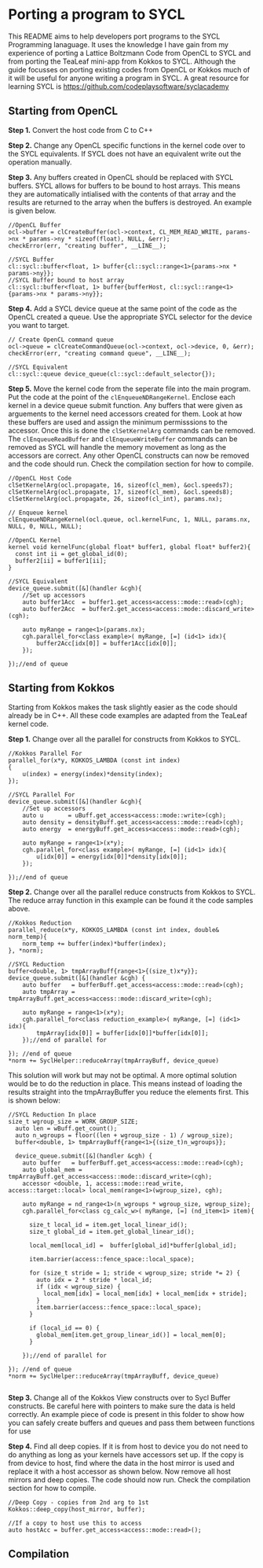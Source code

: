 # Porting a program to SYCL

This README aims to help developers port programs to the SYCL Programming lanaguage. It uses the knowledge I have gain from my experience of porting a Lattice Boltzmann Code from OpenCL to SYCL and from porting the TeaLeaf mini-app from Kokkos to SYCL. Although the guide focusses on porting existing codes from OpenCL or Kokkos much of it will be useful for anyone writing a program in SYCL. A great resource for learning SYCL is https://github.com/codeplaysoftware/syclacademy

## Starting from OpenCL
**Step 1.** Convert the host code from C to C++

**Step 2.** Change any OpenCL specific functions in the kernel code over to the SYCL equivalents. If SYCL does not have an equivalent write out the operation manually.

**Step 3.** Any buffers created in OpenCL should be replaced with SYCL buffers. SYCL allows for buffers to be bound to host arrays. This means they are automatically intialised with the contents of that array and the results are returned to the array when the buffers is destroyed. An example is given below.
```
//OpenCL Buffer
ocl->buffer = clCreateBuffer(ocl->context, CL_MEM_READ_WRITE, params->nx * params->ny * sizeof(float), NULL, &err);
checkError(err, "creating buffer", __LINE__);

//SYCL Buffer
cl::sycl::buffer<float, 1> buffer{cl::sycl::range<1>{params->nx * params->ny}};
//SYCL Buffer bound to host array
cl::sycl::buffer<float, 1> buffer{bufferHost, cl::sycl::range<1>{params->nx * params->ny}};
```

**Step 4.** Add a SYCL device queue at the same point of the code as the OpenCL created a queue. Use the appropriate SYCL selector for the device you want to target.
```
// Create OpenCL command queue
ocl->queue = clCreateCommandQueue(ocl->context, ocl->device, 0, &err);
checkError(err, "creating command queue", __LINE__);

//SYCL Equivalent
cl::sycl::queue device_queue(cl::sycl::default_selector{});
```

**Step 5.** Move the kernel code from the seperate file into the main program. Put the code at the point of the `clEnqueueNDRangeKernel`. Enclose each kernel in a device queue submit function. Any buffers that were given as arguements to the kernel need accessors created for them. Look at how these buffers are used and assign the minimum permisssions to the accessor. Once this is done the `clSetKernelArg` commands can be removed. The `clEnqueueReadBuffer` and `clEnqueueWriteBuffer` commands can be removed as SYCL will handle the memory movement as long as the accessors are correct. Any other OpenCL constructs can now be removed and the code should run. Check the compilation section for how to compile.

```
//OpenCL Host Code
clSetKernelArg(ocl.propagate, 16, sizeof(cl_mem), &ocl.speeds7);
clSetKernelArg(ocl.propagate, 17, sizeof(cl_mem), &ocl.speeds8);
clSetKernelArg(ocl.propagate, 26, sizeof(cl_int), params.nx);

// Enqueue kernel
clEnqueueNDRangeKernel(ocl.queue, ocl.kernelFunc, 1, NULL, params.nx, NULL, 0, NULL, NULL);
                                   
//OpenCL Kernel
kernel void kernelFunc(global float* buffer1, global float* buffer2){
  const int ii = get_global_id(0);
  buffer2[ii] = buffer1[ii];
}

//SYCL Equivalent
device_queue.submit([&](handler &cgh){
    //Set up accessors
    auto buffer1Acc  = buffer1.get_access<access::mode::read>(cgh);
    auto buffer2Acc  = buffer2.get_access<access::mode::discard_write>(cgh);
    
    auto myRange = range<1>(params.nx);
    cgh.parallel_for<class example>( myRange, [=] (id<1> idx){
        buffer2Acc[idx[0]] = buffer1Acc[idx[0]];
    });
    
});//end of queue
```


## Starting from Kokkos
Starting from Kokkos makes the task slightly easier as the code should already be in C++. All these code examples are adapted from the TeaLeaf kernel code.

**Step 1.** Change over all the parallel for constructs from Kokkos to SYCL.
```
//Kokkos Parallel For
parallel_for(x*y, KOKKOS_LAMBDA (const int index)
{
    u(index) = energy(index)*density(index);
});

//SYCL Parallel For    
device_queue.submit([&](handler &cgh){
    //Set up accessors
    auto u       = uBuff.get_access<access::mode::write>(cgh);
    auto density = densityBuff.get_access<access::mode::read>(cgh);
    auto energy  = energyBuff.get_access<access::mode::read>(cgh);
    
    auto myRange = range<1>(x*y);
    cgh.parallel_for<class example>( myRange, [=] (id<1> idx){
        u[idx[0]] = energy[idx[0]]*density[idx[0]];
    });
    
});//end of queue
```

**Step 2.** Change over all the parallel reduce constructs from Kokkos to SYCL. The reduce array function in this example can be found it the code samples above. 

```
//Kokkos Reduction
parallel_reduce(x*y, KOKKOS_LAMBDA (const int index, double& norm_temp){
    norm_temp += buffer(index)*buffer(index);
}, *norm);

//SYCL Reduction
buffer<double, 1> tmpArrayBuff{range<1>{(size_t)x*y}};
device_queue.submit([&](handler &cgh) {
    auto buffer   = bufferBuff.get_access<access::mode::read>(cgh);
    auto tmpArray = tmpArrayBuff.get_access<access::mode::discard_write>(cgh);

    auto myRange = range<1>(x*y);
    cgh.parallel_for<class reduction_example>( myRange, [=] (id<1> idx){
        tmpArray[idx[0]] = buffer[idx[0]]*buffer[idx[0]];
    });//end of parallel for
    
}); //end of queue
*norm += SyclHelper::reduceArray(tmpArrayBuff, device_queue)

```
This solution will work but may not be optimal. A more optimal solution would be to do the reduction in place. This means instead of loading the results straight into the tmpArrayBuffer you reduce the elements first. This is shown below:

```
//SYCL Reduction In place
size_t wgroup_size = WORK_GROUP_SIZE;
  auto len = wBuff.get_count();
  auto n_wgroups = floor((len + wgroup_size - 1) / wgroup_size);
  buffer<double, 1> tmpArrayBuff{range<1>{(size_t)n_wgroups}};

  device_queue.submit([&](handler &cgh) {
    auto buffer   = bufferBuff.get_access<access::mode::read>(cgh);
    auto global_mem = tmpArrayBuff.get_access<access::mode::discard_write>(cgh);
    accessor <double, 1, access::mode::read_write, access::target::local> local_mem(range<1>(wgroup_size), cgh);

    auto myRange = nd_range<1>(n_wgroups * wgroup_size, wgroup_size);
    cgh.parallel_for<class cg_calc_w>( myRange, [=] (nd_item<1> item){

      size_t local_id = item.get_local_linear_id();
      size_t global_id = item.get_global_linear_id();
      
      local_mem[local_id] =  buffer[global_id]*buffer[global_id];

      item.barrier(access::fence_space::local_space);

      for (size_t stride = 1; stride < wgroup_size; stride *= 2) {
        auto idx = 2 * stride * local_id;
        if (idx < wgroup_size) {
          local_mem[idx] = local_mem[idx] + local_mem[idx + stride];
        }
        item.barrier(access::fence_space::local_space);
      }

      if (local_id == 0) {
        global_mem[item.get_group_linear_id()] = local_mem[0];
      }

    });//end of parallel for
      
}); //end of queue
*norm += SyclHelper::reduceArray(tmpArrayBuff, device_queue)
    
```

**Step 3.** Change all of the Kokkos View constructs over to Sycl Buffer constructs. Be careful here with pointers to make sure the data is held correctly. An example piece of code is present in this folder to show how you can safely create buffers and queues and pass them between functions for use

**Step 4.** Find all deep copies. If it is from host to device you do not need to do anything as long as your kernels have accessors set up. If the copy is from device to host, find where the data in the host mirror is used and replace it with a host accessor as shown below. Now remove all host mirrors and deep copies. The code should now run. Check the compilation section for how to compile.
```
//Deep Copy - copies from 2nd arg to 1st
Kokkos::deep_copy(host_mirror, buffer);

//If a copy to host use this to access
auto hostAcc = buffer.get_access<access::mode::read>();
```

## Compilation
